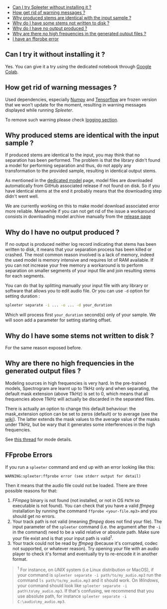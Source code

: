 - [Can I try Spleeter without installing it ?](#can-i-try-spleeter-without-installing-it-)
- [How get rid of warning messages ?](#how-get-rid-of-warning-messages-)
- [Why produced stems are identical with the input sample ?](#why-produced-stems-are-identical-with-the-input-sample-)
- [Why do I have some stems not written to disk ?](#why-do-i-have-some-stems-not-written-to-disk-)
- [Why do I have no output produced ?](#why-do-i-have-no-output-produced-)
- [Why are there no high frequencies in the generated output files ?](#why-are-there-no-high-frequencies-in-the-generated-output-files-)
- [I have an ffprobe error](#ffprobe-errors)

## Can I try it without installing it ?

Yes. You can give it a try using the dedicated notebook through [Google Colab](https://colab.research.google.com/github/deezer/spleeter/blob/master/spleeter.ipynb).

## How get rid of warning messages ?

Used dependencies, especially [Numpy](https://numpy.org) and [Tensorflow](https://www.tensorflow.org) are frozen version that we won't update for the moment, resulting in warning messages displayed while running _Spleeter_. 

To remove such warning please check [logging section](https://github.com/deezer/spleeter/wiki/4.-API-Reference#logging).

## Why produced stems are identical with the input sample ?

If produced stems are identical to the input, you may think that no separation has been performed. The problem is that the library didn't found a model for performing separation and thus, do not apply any transformation to the provided sample, resulting in identical output stems.

As mentioned in the [dedicated model](/deezer/spleeter/wiki/3.-Models#model-version) page, model files are downloaded automatically from GitHub associated release if not found on disk. So if you have identical stems at the end it probably means that the downloading step didn't went well.

We are currently working on this to make model download associated error more reliable. Meanwhile if you can not get rid of the issue a workaround consists in downloading model archive manually from the [release page](https://github.com/deezer/spleeter/releases)

## Why do I have no output produced ?

If no output is produced neither log record indicating that stems has been written to disk, it means that your separation process has been killed or crashed. The most common reason involved is a lack of memory, indeed the used model is memory intensive and requires lot of RAM available. If you can not increase your free memory a workaround is to perform separation on smaller segments of your input file and join resulting stems for each segments.

You can do that by splitting manually your input file with any library or software that allows you to edit audio file. Or you can use `-d` option for setting duration :

```bash
spleeter separate -i ... -o ... -d your_duration
```

Which will process first `your_duration` second(s) only of your sample. We will soon add a parameter for setting starting offset.

## Why do I have some stems not written to disk ?

For the same reason exposed before.

## Why are there no high frequencies in the generated output files ?

Modeling sources in high frequencies is very hard. In the pre-trained models, Spectrogram are learnt up to 11kHz only and when separating, the default mask extension (above 11kHz) is set to 0, which means that all frequencies above 11kHz will actually be discarded in the separated files.

There is actually an option to change this default behaviour: the mask_extension option can be set to zeros (default) or to average (see the [wiki](https://github.com/deezer/spleeter/wiki/3.-Models#separation-parameters)). The latter extends the mask values to the average value of the masks under 11kHz, but be wary that it generates some interferences in the high frequencies.

See [this thread](https://github.com/deezer/spleeter/issues/2#issuecomment-548798493) for mode details.

## FFprobe Errors

If you run a `spleeter` command and end up with an error looking like this:

`WARNING:spleeter:ffprobe error (see stderr output for detail)`

Then it means that the audio file could not be loaded. There are three possible reasons for that:

1. _FFmpeg_ binary is not found (not installed, or not in OS `PATH` so executable is not found). You can check that you have a valid _ffmpeg_ installation by running the command `ffprobe <your-file.mp3>` and you should get no errors.
2. Your track path is not valid (meaning _ffmpeg_ does not find your file). The input parameter of the `spleeter` command (i.e. the argument after the `-i` in the command) need to be a valid relative or absolute path. Make sure your file exist and is that your input path is valid<sup>1</sup>.
3. Your track could not be read by _ffmpeg_ (because it's corrupted, codec not supported, or whatever reason). Try opening your file with an audio player to check it's format and eventually try to re-encode it in another format.

> <sup>1</sup> For instance, on _UNIX_ system (i.e Linux distribution or MacOS), if your command is `spleeter separate -i path/to/my_audio.mp3` run the command `ls path/to/my_audio.mp3` and it should work.
> On _Windows_, your command should look like `spleeter separate -i path\to\my_audio.mp3`. If that's confusing, we recommend that you use absolute path, for instance `spleeter separate -i C:\audio\my_audio.mp3`.